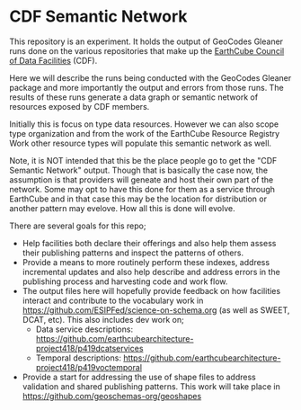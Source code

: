 # CDF Semantic Network

This repository is an experiment.   It holds the output of GeoCodes Gleaner runs done on the various repositories that make up the [EarthCube Council of Data Facilities](https://www.earthcube.org/group/council-data-facilities) (CDF).

Here we will describe the runs being conducted with the GeoCodes Gleaner package and more importantly the output and errors from those runs.   The results of these runs generate a  data graph or semantic network of resources exposed by CDF members.  

Initially this is focus on type data resources.  However we can also scope type organization and from the work of the EarthCube Resource Registry Work other resource types will populate this semantic network as well.  

Note, it is NOT intended that this be the place people go to get the "CDF Semantic Network" output.  Though that is basically the case now, the assumption is that providers will geneate and host their own part of the network.  Some may opt to have this done for them as a service through EarthCube and in that case this may be the location for distribution or another pattern may evelove.   How all this is done will evolve. 

There are several goals for this repo;

* Help facilities both declare their offerings and also help them assess their publishing patterns and inspect the patterns of others. 
* Provide a means to more routinely perform these indexes, address incremental updates and also help describe and address errors in the publishing process and harvesting code and work flow.  
* The output files here will hopefully provide feedback on how facilities interact and contribute to the vocabulary work in https://github.com/ESIPFed/science-on-schema.org  (as well as SWEET, DCAT, etc).  This also includes dev work on;
  * Data service descriptions: https://github.com/earthcubearchitecture-project418/p419dcatservices
  * Temporal descriptions:  https://github.com/earthcubearchitecture-project418/p419voctemporal
* Provide a start for addressing the use of shape files to address validation and shared publishing patterns.    This work will take place in https://github.com/geoschemas-org/geoshapes 



